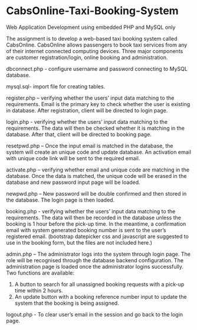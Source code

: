 # CabsOnline-Taxi-Booking-System
Web Application Development using embedded PHP and MySQL only

The assignment is to develop a web-based taxi booking system called CabsOnline. CabsOnline allows passengers to book taxi services from any of their internet connected computing devices. Three major components are customer registration/login, online booking and administration.


dbconnect.php - configure username and password connecting to MySQL database.

mysql.sql- import file for creating tables.

register.php – verifying whether the users’ input data matching to the requirements.  Email is the primary key to check whether the user is existing in database. After registration, client will be directed to login page.

login.php - verifying whether the users’ input data matching to the requirements. The data will then be checked whether it is matching in the database. After that, client will be directed to booking page.

resetpwd.php – Once the input email is matched in the database, the system will create an unique code and update database.  An activation email with unique code link will be sent to the required email. 

activate.php – verifying whether email and unique code are matching in the database. Once the data is matched, the unique code will be erased in the database and new password input page will be loaded. 

newpwd.php – New password will be double confirmed and then stored in the database. The login page is then loaded.

booking.php - verifying whether the users’ input data matching to the requirements. The data will then be recorded in the database unless the booking is 1 hour before the pick-up time. In the meantime, a confirmation email with system generated booking number is sent to the user’s registered email. 
(bootstrap datepicker css and javascript are suggested to use in the booking form, but the files are not included here.)

admin.php – The administrator logs into the system through login page. The role will be recognised through the database backend configuration. The administration page is loaded once the administrator logins successfully. 
Two functions are available: 
1.	A button to search for all unassigned booking requests with a pick-up time within 2 hours.
2.	An update button with a booking reference number input to update the system that the booking is being assigned.

logout.php -  To clear user’s email in the session and go back to the login page.



